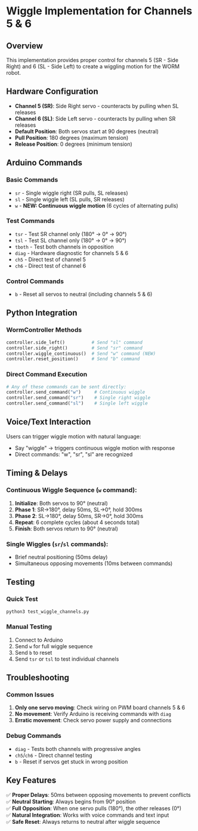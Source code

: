 # Wiggle Implementation for Channels 5 & 6

## Overview
This implementation provides proper control for channels 5 (SR - Side Right) and 6 (SL - Side Left) to create a wiggling motion for the WORM robot.

## Hardware Configuration
- **Channel 5 (SR)**: Side Right servo - counteracts by pulling when SL releases
- **Channel 6 (SL)**: Side Left servo - counteracts by pulling when SR releases  
- **Default Position**: Both servos start at 90 degrees (neutral)
- **Pull Position**: 180 degrees (maximum tension)
- **Release Position**: 0 degrees (minimum tension)

## Arduino Commands

### Basic Commands
- `sr` - Single wiggle right (SR pulls, SL releases)
- `sl` - Single wiggle left (SL pulls, SR releases)
- `w` - **NEW: Continuous wiggle motion** (6 cycles of alternating pulls)

### Test Commands  
- `tsr` - Test SR channel only (180° → 0° → 90°)
- `tsl` - Test SL channel only (180° → 0° → 90°)
- `tboth` - Test both channels in opposition
- `diag` - Hardware diagnostic for channels 5 & 6
- `ch5` - Direct test of channel 5
- `ch6` - Direct test of channel 6

### Control Commands
- `b` - Reset all servos to neutral (including channels 5 & 6)

## Python Integration

### WormController Methods
```python
controller.side_left()          # Send "sl" command
controller.side_right()         # Send "sr" command  
controller.wiggle_continuous()  # Send "w" command (NEW)
controller.reset_position()     # Send "b" command
```

### Direct Command Execution
```python
# Any of these commands can be sent directly:
controller.send_command("w")     # Continuous wiggle
controller.send_command("sr")    # Single right wiggle
controller.send_command("sl")    # Single left wiggle
```

## Voice/Text Interaction
Users can trigger wiggle motion with natural language:
- Say "wiggle" → triggers continuous wiggle motion with response
- Direct commands: "w", "sr", "sl" are recognized

## Timing & Delays

### Continuous Wiggle Sequence (`w` command):
1. **Initialize**: Both servos to 90° (neutral)
2. **Phase 1**: SR→180°, delay 50ms, SL→0°, hold 300ms
3. **Phase 2**: SL→180°, delay 50ms, SR→0°, hold 300ms
4. **Repeat**: 6 complete cycles (about 4 seconds total)
5. **Finish**: Both servos return to 90° (neutral)

### Single Wiggles (`sr`/`sl` commands):
- Brief neutral positioning (50ms delay)
- Simultaneous opposing movements (10ms between commands)

## Testing

### Quick Test
```bash
python3 test_wiggle_channels.py
```

### Manual Testing
1. Connect to Arduino
2. Send `w` for full wiggle sequence
3. Send `b` to reset
4. Send `tsr` or `tsl` to test individual channels

## Troubleshooting

### Common Issues
1. **Only one servo moving**: Check wiring on PWM board channels 5 & 6
2. **No movement**: Verify Arduino is receiving commands with `diag`
3. **Erratic movement**: Check servo power supply and connections

### Debug Commands
- `diag` - Tests both channels with progressive angles
- `ch5`/`ch6` - Direct channel testing
- `b` - Reset if servos get stuck in wrong position

## Key Features
✅ **Proper Delays**: 50ms between opposing movements to prevent conflicts  
✅ **Neutral Starting**: Always begins from 90° position  
✅ **Full Opposition**: When one servo pulls (180°), the other releases (0°)  
✅ **Natural Integration**: Works with voice commands and text input  
✅ **Safe Reset**: Always returns to neutral after wiggle sequence 